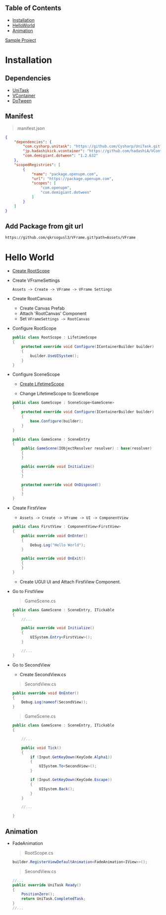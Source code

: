 ## Table of Contents

- [Installation](#installation)
- [HelloWorld](#hello-world)
- [Animation](#animation)

[Sample Project](https://github.com/qkrsogusl3/VFrameGettingStarted)

Installation
===

Dependencies
---

* [UniTask](https://github.com/Cysharp/UniTask)
* [VContainer](https://github.com/hadashiA/VContainer)
* [DoTween](https://openupm.com/packages/com.demigiant.dotween/)

Manifest
---

> manifest.json

```json
{
    "dependencies": {
        "com.cysharp.unitask": "https://github.com/Cysharp/UniTask.git?path=src/UniTask/Assets/Plugins/UniTask",
        "jp.hadashikick.vcontainer": "https://github.com/hadashiA/VContainer.git?path=VContainer/Assets/VContainer#1.9.0",
        "com.demigiant.dotween": "1.2.632"
    },
    "scopedRegistries": [
        {
            "name": "package.openupm.com",
            "url": "https://package.openupm.com",
            "scopes": [
                "com.openupm",
                "com.demigiant.dotween"
            ]
        }
    ]
}
```

Add Package from git url
---

```
https://github.com/qkrsogusl3/VFrame.git?path=Assets/VFrame
```

Hello World
===

- [Create RootScope](https://vcontainer.hadashikick.jp/scoping/project-root-lifetimescope)


- Create VFrameSettings

    `Assets -> Create -> VFrame -> VFrame Settings`

- Create RootCanvas

    - Create Canvas Prefab
    - Attach 'RootCanvas' Component
    - Set `VFrameSettings -> RootCanvas`

- Configure RootScope

    ```csharp
    public class RootScope : LifetimeScope
    {
        protected override void Configure(IContainerBuilder builder)
        {
            builder.UseUISystem();
        }
    }
    ```

- Configure SceneScope

    - [Create LifetimeScope](https://vcontainer.hadashikick.jp/getting-started/hello-world)

    - Change LifetimeScope to SceneScope

    ```csharp
    public class GameScope : SceneScope<GameScene>
    {
        protected override void Configure(IContainerBuilder builder)
        {
            base.Configure(builder);
        }
    }

    public class GameScene : SceneEntry
    {
        public GameScene(IObjectResolver resolver) : base(resolver)
        {
        }

        public override void Initialize()
        {
        }

        protected override void OnDisposed()
        {
        }
    }
    ```

- Create FirstView

    - `Assets -> Create -> VFrame -> UI -> ComponentView`

    ```csharp
    public class FirstView : ComponentView<FirstView>
    {
        public override void OnEnter()
        {
            Debug.Log("Hello World");
        }

        public override void OnExit()
        {
        }
    }
    ```

    - Create UGUI UI and Attach FirstView Component.

- Go to FirstView

    > GameScene.cs

    ```csharp
    public class GameScene : SceneEntry, ITickable
    {
        //...

        public override void Initialize()
        {
            UISystem.Entry<FirstView>();
        }

        //...
    }
    ```

- Go to SecondView

    - Create SecondView.cs

    > SecondView.cs
    ```csharp
    public override void OnEnter()
    {
        Debug.Log(nameof(SecondView));
    }
    ```

    > GameScene.cs

    ```csharp
    public class GameScene : SceneEntry, ITickable
    {

        //...

        public void Tick()
        {
            if (Input.GetKeyDown(KeyCode.Alpha1))
            {
                UISystem.To<SecondView>();
            }

            if (Input.GetKeyDown(KeyCode.Escape))
            {
                UISystem.Back();
            }
        }

        //...

    }
    ```

Animation
---

- FadeAnimation

    > RootScope.cs

    ```csharp
    builder.RegisterViewDefaultAnimation<FadeAnimation<IView>>();
    ```
    
    > SecondView.cs

    ```csharp
    //...
    public override UniTask Ready()
    {
        PositionZero();
        return UniTask.CompletedTask;
    }
    //...
    ```
